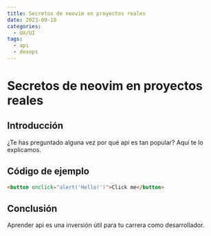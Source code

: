 ```yaml
---
title: Secretos de neovim en proyectos reales
date: 2023-09-10
categories:
  - UX/UI
tags:
  - api
  - devops
---
```


# Secretos de neovim en proyectos reales

## Introducción

¿Te has preguntado alguna vez por qué api es tan popular? Aquí te lo explicamos.

## Código de ejemplo

```html
<button onclick="alert('Hello!')">Click me</button>
```

## Conclusión

Aprender api es una inversión útil para tu carrera como desarrollador.